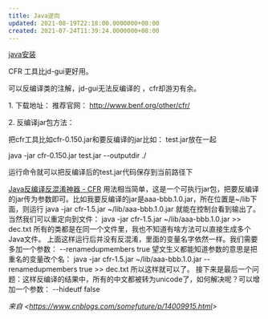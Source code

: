 ```yaml
---
title: Java逆向
updated: 2021-08-19T22:18:00.0000000+08:00
created: 2021-07-24T11:39:24.0000000+08:00
---
```


[java安装](onenote:https://d.docs.live.net/8d1582069e7b0b95/文档/no%20的笔记本/文件同步.one#java&section-id={64C36C90-E129-4609-951D-28F5A0350464}&page-id={717554D6-C3F4-414D-9010-EFF90EF11CB9}&end)

CFR 工具比jd-gui更好用。

可以反编译类的注解，jd-gui无法反编译的 ，cfr却游刃有余。

1\. 下载地址： 推荐官网： <http://www.benf.org/other/cfr/>

2\. 反编译jar包方法：

把cfr工具比如cfr-0.150.jar和要反编译的jar比如： test.jar放在一起

java -jar cfr-0.150.jar test.jar --outputdir ./

运行命令就可以把反编译后的test.jar代码保存到当前路径下

[Java反编译反混淆神器 - CFR](https://www.cnblogs.com/somefuture/p/14009915.html)
用法相当简单，这是一个可执行jar包，把要反编译的jar传为参数即可。比如我要反编译的jar是aaa-bbb.1.0.jar，所在位置是\~/lib下面，则运行
java -jar cfr-1.5.jar \~/lib/aaa-bbb.1.0.jar
就能在控制台看到输出了。
当然我们可以重定向到文件：
java -jar cfr-1.5.jar \~/lib/aaa-bbb.1.0.jar \>\> dec.txt
所有的类都是在同一个文件里，我也不知道有啥方法可以直接生成多个Java文件。
上面这样运行后并没有反混淆，里面的变量名字依然一样。我们需要多加一个参数：
--renamedupmembers true
望文生义都能知道参数的意思是把重名的变量改个名：
java -jar cfr-1.5.jar \~/lib/aaa-bbb.1.0.jar --renamedupmembers true \>\> dec.txt
所以这样就可以了。
接下来是最后一个问题：这样反编译的结果中，所有的中文都被转为unicode了，如何解决呢？可以增加一个参数：
--hideutf false

*来自 \<<https://www.cnblogs.com/somefuture/p/14009915.html>\>*
